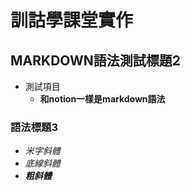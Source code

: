 # 訓詁學課堂實作
## MARKDOWN語法測試標題2
- 測試項目
  - **和notion一樣是markdown語法**
### 語法標題3
- *米字斜體*
- _底線斜體_
- ***粗斜體***
